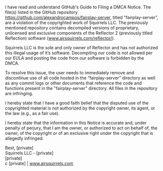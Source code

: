 I have read and understand GitHub's Guide to Filing a DMCA Notice. The file(s) listed in the GitHub repository https://github.com/alexandrocampos/fairplay-server, titled "fairplay-server”, are a violation of the copyrighted work of Squirrels LLC. The previously mentioned repository contains decompiled versions of proprietary, unlicensed and exclusive components of the Reflector 2 (previously titled Reflection) software (www.airsquirrels.com/reflector/).  

Squirrels LLC is the sole and only owner of Reflector and has not authorized this illegal usage of it’s software. Decompiling our code is not allowed per our EULA and posting the code from our software is forbidden by the DMCA.  

To resolve this issue, the user needs to immediately remove and discontinue use of all code hosted in the “fairplay-server” directory as well as any commit logs or other documents that reference the code and functions present in the "fairplay-server” directory. All files in the repository are infringing.  

I hereby state that I have a good faith belief that the disputed use of the copyrighted material is not authorized by the copyright owner, its agent, or the law (e.g., as a fair use).  

I hereby state that the information in this Notice is accurate and, under penalty of perjury, that I am the owner, or authorized to act on behalf of, the owner, of the copyright or of an exclusive right under the copyright that is allegedly infringed.  

Best,
[private]  
Squirrels LLC - [private]  
[private]  
c [private] | www.airsquirrels.com 
